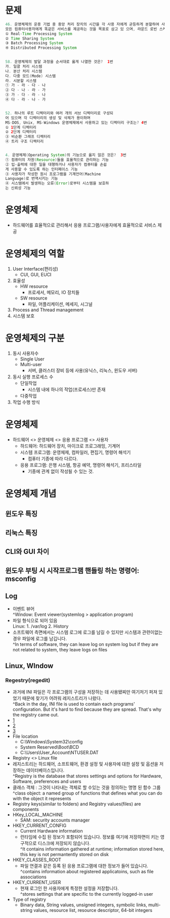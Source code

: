# 문제
```java
46. 운영체제의 운용 기법 중 중앙 처리 장치의 시간을 각 사용 자에게 균등하게 분할하여 사용하는 체제로서 
모든 컴퓨터사용자에게 똑같은 서비스를 제공하는 것을 목표로 삼고 있 으며, 라운드 로빈 스케줄링을 사용하는 것은?  2번
① Real-Time Processing System
② Time Sharing System
③ Batch Processing System
④ Distributed Processing System

 
58. 운영체제의 발달 과정을 순서대로 옳게 나열한 것은?  1번
가. 일괄 처리 시스템
나. 분산 처리 시스템
다. 다중 모드(Mode) 시스템
라. 시분할 시스템
① 가 - 라 - 다 - 나
② 다 - 나 - 라 - 가
③ 가 - 다 - 라 - 나
④ 다 - 라 - 나 - 가


52. 하나의 루트 디렉터리와 여러 개의 서브 디렉터리로 구성되
어 있으며 각 디렉터리의 생성 및 삭제가 용이하며
MS-DOS, Unix, MS-Windows 운영체제에서 사용하고 있는 디렉터리 구조는? 4번
① 1단계 디렉터리
② 2단계 디렉터리
③ 비순환 그래프 디렉터리
④ 트리 구조 디렉터리


4. 운영체제(Operating System)의 기능으로 옳지 않은 것은?  3번
① 컴퓨터의 자원(Resource)들을 효율적으로 관리하는 기능
② 입·출력에 대한 일을 대행하거나 사용자가 컴퓨터를 손쉽
게 사용할 수 있도록 하는 인터페이스 기능
③ 사용자가 작성한 원시 프로그램을 기계언어(Machine
Language)로 번역시키는 기능
④ 시스템에서 발생하는 오류(Error)로부터 시스템을 보호하
는 신뢰성 기능
```

# 운영체제
* 하드웨어를 효율적으로 관리해서 응용 프로그램/사용자에게 효율적으로 서비스 제공

# 운영체제의 역할
1. User Interface(편리성)
	* CUI, GUI, EUCI
2. 효율성
	* HW resource
		* 프로세서, 메모리, IO 장치들
	* SW resource
		* 파일, 어플리케이션, 메세지, 시그널
3. Process and Thread management
4. 시스템 보호

# 운영체제의 구분
1. 동시 사용자수
	* Single User
	* Multi-user
		* 서버, 클러스터 장비 등에 사용(유닉스, 리눅스, 윈도우 서버)
2. 동시 실행 프로세스 수
	* 단일작업
		* 시스템 내에 하나의 작업(프로세스)만 존재
	* 다중작업
3. 작업 수행 방식



# 운영체제
* 하드웨어 <> 운영체제 <> 응용 프로그램 <> 사용자
	* 하드웨어: 하드웨어 장치, 마이크로 프로그래밍, 기계어
	* 시스템 프로그램: 운영체제, 컴파일러, 편집기, 명령어 해석기
		* 컴퓨터 기종에 따라 다르다.
	* 응용 프로그램: 은행 시스템, 항공 예약, 명령어 해석기, 프리스타일
		* 기종에 관계 없이 작성될 수 있는 것.



# 운영체제 개념
## 윈도우 특징

## 리눅스 특징

## CLI와 GUI 차이

## 윈도우 부팅 시 시작프로그램 핸들링 하는 명령어: msconfig




## Log
* 이벤트 뷰어  
  ^Window: Event viewer(systemlog > application program)
* 파일 형식으로 되어 있음  
  Linux: 1. /var/log  2. History
* 소프트웨어 측면에서는 시스템 로그에 로그를 남길 수 있지만 시스템과 관련이없는 경우 파일에 로그를 남깁니다.  
  ^In terms of software, they can leave log on system log but if they are not related to system, they leave logs on files

## Linux, WIndow

### Regestry(regedit)
* 과거에 INI 파일은 각 프로그램의 구성을 저장하는 데 사용됐찌만 여기저기 퍼져 있었기 때문에 찾기가 어려워 레지스트리가 나왔다.  
    ^Back in the day, INI file is used to contain each programs' configuration. But it's hard to find because they are spread. That's why the registry came out.
* [1]('https://www.youtube.com/watch?v=_U78iAem3uo')
* [2]('http://editorizer.tistory.com/239')
* [3]('http://pastime0.tistory.com/66')
* File location
  - C:\Windows\System32\config
  - System Reserved\Boot\BCD
  - C:\Users\User_Account\NTUSER.DAT
* Registry <> Linux file
* 레지스트리는 하드웨어, 소프트웨어, 환경 설정 및 사용자에 대한 설정 및 옵션을 저장하는 데이터베이스입니다.  
    ^Registry is the database that stores settings and options for Hardware, Software, preferences and users
* 클래스 객체 : 그것이 나타내는 객체로 할 수있는 것을 정의하는 명명 된 함수 그룹  
    ^class object: a named group of functions that defines what you can do with the object it represents 
* Registry keys(similar to folders) and Registry values(files) are components
* HKey_LOCAL_MACHINE
  - SAM: security accounts manager
* HKEY_CURRENT_CONFIG
  - Current Hardware information
  - 런타임에 수집 된 정보가 포함되어 있습니다. 정보를 여기에 저장하면이 키는 영구적으로 디스크에 저장되지 않습니다.  
      ^It contains information gathered at runtime; information stored here, this key is not permantently stored on disk
* HKEY_CLASSES_ROOT
  - 파일 연결과 같은 등록 된 응용 프로그램에 대한 정보가 들어 있습니다.  
      ^contains information about registered applicatoins, such as file associations
* HKEY_CURRENT_USER
  - 현재 로그인 한 사용자에게 특정한 설정을 저장합니다.  
      ^stores settings that are specific to the currently logged-in user
* Type of registry
  - Binary data, String values, unsigned integers, symbolic links, multi-string values, resource list, resource descriptor, 64-bit integers
